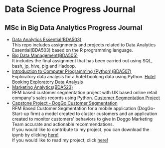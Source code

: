 # Data Science Progress Journal
## MSc in Big Data Analytics Progress Journal
- [Data Analytics Essential(BDA503)](https://pjournal.github.io/mef04-baykano/)<br />
This repo includes assignments and projects related to Data Analytics Essential(BDA503) based on the R programming language.
- [Big Data Management(BDA505)](BigDataFinal_OzanBarisBaykan.html)<br />
It includes the final assignment that has been carried out using SQL, bash, jp, hive, pig and Hadoop.
- [Introduction to Computer Programming (Python)(BDA507)](HotelBookingExploratoryDataAnalysis.html)<br />
Exploratory data analysis for a hotel booking data using Python.
[Hotel Booking Exploratory Data Analysis](HotelBookingExploratoryDataAnalysis.html)
- [Marketing Analytics(BDA523)](MarketingAnalytics/Project_Marketing_Analytics.html)<br />
RFM based customer segmentation project with UK based online retail company's sales records using Python.
[Customer Segmentation Project](MarketingAnalytics/Project_Marketing_Analytics.html)
- [Capstone Project - DogGo Customer Segmentation](CapstoneProject_DogGoCustomerSegmentation/DogGoCustomerSegmentation.html)<br />
RFM Based Customer Segmentation for a mobile application (DogGo- Start-up firm) a model created to cluster customers and an application created to monitor customers' behaviors to give in Doggo Marketing Team accurate and actionable recommendations.<br />
If you would like to contribute to my project, you can download the ipynb by clicking [here!](CapstoneProject_DogGoCustomerSegmentation/DogGoCustomerSegmentation.ipynb)<br />
If you would like to read my project, click [here!](CapstoneProject_DogGoCustomerSegmentation/BDA_Capstone_Project.pdf)
